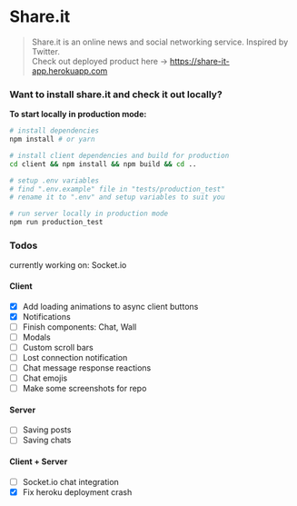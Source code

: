 # Share.it
> Share.it is an online news and social networking service. Inspired by Twitter.  
> Check out deployed product here -> https://share-it-app.herokuapp.com

### Want to install share.it and check it out locally?  
**To start locally in production mode:**

``` bash
# install dependencies
npm install # or yarn

# install client dependencies and build for production
cd client && npm install && npm build && cd ..

# setup .env variables
# find ".env.example" file in "tests/production_test"
# rename it to ".env" and setup variables to suit you

# run server locally in production mode
npm run production_test
```

### Todos
currently working on: Socket.io

#### Client
- [x] Add loading animations to async client buttons
- [x] Notifications
- [ ] Finish components: Chat, Wall
- [ ] Modals
- [ ] Custom scroll bars
- [ ] Lost connection notification
- [ ] Chat message response reactions
- [ ] Chat emojis
- [ ] Make some screenshots for repo
#### Server
- [ ] Saving posts
- [ ] Saving chats
#### Client + Server
- [ ] Socket.io chat integration
- [x] Fix heroku deployment crash
